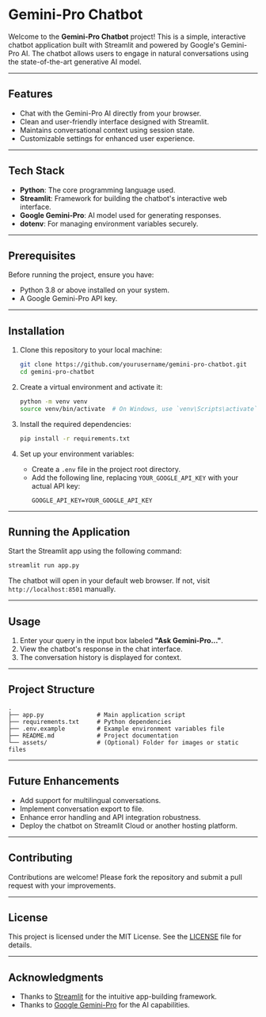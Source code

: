 # Gemini-Pro Chatbot

Welcome to the **Gemini-Pro Chatbot** project! This is a simple, interactive chatbot application built with Streamlit and powered by Google's Gemini-Pro AI. The chatbot allows users to engage in natural conversations using the state-of-the-art generative AI model.

---

## Features

- Chat with the Gemini-Pro AI directly from your browser.
- Clean and user-friendly interface designed with Streamlit.
- Maintains conversational context using session state.
- Customizable settings for enhanced user experience.

---

## Tech Stack

- **Python**: The core programming language used.
- **Streamlit**: Framework for building the chatbot's interactive web interface.
- **Google Gemini-Pro**: AI model used for generating responses.
- **dotenv**: For managing environment variables securely.

---

## Prerequisites

Before running the project, ensure you have:

- Python 3.8 or above installed on your system.
- A Google Gemini-Pro API key.

---

## Installation

1. Clone this repository to your local machine:

   ```bash
   git clone https://github.com/yourusername/gemini-pro-chatbot.git
   cd gemini-pro-chatbot
   ```

2. Create a virtual environment and activate it:

   ```bash
   python -m venv venv
   source venv/bin/activate  # On Windows, use `venv\Scripts\activate`
   ```

3. Install the required dependencies:

   ```bash
   pip install -r requirements.txt
   ```

4. Set up your environment variables:

   - Create a `.env` file in the project root directory.
   - Add the following line, replacing `YOUR_GOOGLE_API_KEY` with your actual API key:
     ```env
     GOOGLE_API_KEY=YOUR_GOOGLE_API_KEY
     ```

---

## Running the Application

Start the Streamlit app using the following command:

```bash
streamlit run app.py
```

The chatbot will open in your default web browser. If not, visit `http://localhost:8501` manually.

---

## Usage

1. Enter your query in the input box labeled **"Ask Gemini-Pro..."**.
2. View the chatbot's response in the chat interface.
3. The conversation history is displayed for context.

---

## Project Structure

```
.
├── app.py               # Main application script
├── requirements.txt     # Python dependencies
├── .env.example         # Example environment variables file
├── README.md            # Project documentation
└── assets/              # (Optional) Folder for images or static files
```

---

## Future Enhancements

- Add support for multilingual conversations.
- Implement conversation export to file.
- Enhance error handling and API integration robustness.
- Deploy the chatbot on Streamlit Cloud or another hosting platform.

---

## Contributing

Contributions are welcome! Please fork the repository and submit a pull request with your improvements.

---

## License

This project is licensed under the MIT License. See the [LICENSE](LICENSE) file for details.

---

## Acknowledgments

- Thanks to [Streamlit](https://streamlit.io) for the intuitive app-building framework.
- Thanks to [Google Gemini-Pro](https://google.com) for the AI capabilities.

